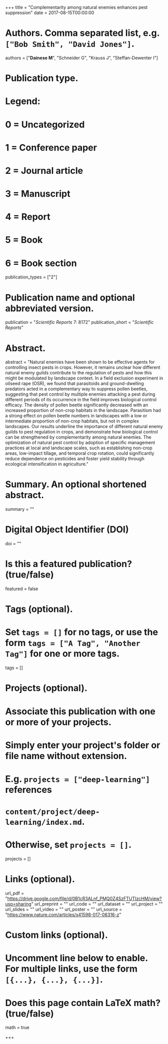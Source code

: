 +++
title = "Complementarity among natural enemies enhances pest suppression"
date = 2017-08-15T00:00:00

# Authors. Comma separated list, e.g. `["Bob Smith", "David Jones"]`.
authors = ["**Dainese M**", "Schneider G", "Krauss J", "Steffan-Dewenter I"]

# Publication type.
# Legend:
# 0 = Uncategorized
# 1 = Conference paper
# 2 = Journal article
# 3 = Manuscript
# 4 = Report
# 5 = Book
# 6 = Book section
publication_types = ["2"]

# Publication name and optional abbreviated version.
publication = "*Scientific Reports* 7: 8172"
publication_short = "*Scientific Reports*"

# Abstract.
abstract = "Natural enemies have been shown to be effective agents for controlling insect pests in crops. However, it remains unclear how different natural enemy guilds contribute to the regulation of pests and how this might be modulated by landscape context. In a field exclusion experiment in oilseed rape (OSR), we found that parasitoids and ground-dwelling predators acted in a complementary way to suppress pollen beetles, suggesting that pest control by multiple enemies attacking a pest during different periods of its occurrence in the field improves biological control efficacy. The density of pollen beetle significantly decreased with an increased proportion of non-crop habitats in the landscape. Parasitism had a strong effect on pollen beetle numbers in landscapes with a low or intermediate proportion of non-crop habitats, but not in complex landscapes. Our results underline the importance of different natural enemy guilds to pest regulation in crops, and demonstrate how biological control can be strengthened by complementarity among natural enemies. The optimization of natural pest control by adoption of specific management practices at local and landscape scales, such as establishing non-crop areas, low-impact tillage, and temporal crop rotation, could significantly reduce dependence on pesticides and foster yield stability through ecological intensification in agriculture."

# Summary. An optional shortened abstract.
summary = ""

# Digital Object Identifier (DOI)
doi = ""

# Is this a featured publication? (true/false)
featured = false

# Tags (optional).
#   Set `tags = []` for no tags, or use the form `tags = ["A Tag", "Another Tag"]` for one or more tags.
tags = []

# Projects (optional).
#   Associate this publication with one or more of your projects.
#   Simply enter your project's folder or file name without extension.
#   E.g. `projects = ["deep-learning"]` references 
#   `content/project/deep-learning/index.md`.
#   Otherwise, set `projects = []`.
projects = []

# Links (optional).
url_pdf = "https://drive.google.com/file/d/0B1cR3ALnf_PMQ0Z4SzFTUTIzcHM/view?usp=sharing"
url_preprint = ""
url_code = ""
url_dataset = ""
url_project = ""
url_slides = ""
url_video = ""
url_poster = ""
url_source = "https://www.nature.com/articles/s41598-017-08316-z"

# Custom links (optional).
#   Uncomment line below to enable. For multiple links, use the form `[{...}, {...}, {...}]`.


# Does this page contain LaTeX math? (true/false)
math = true

+++

